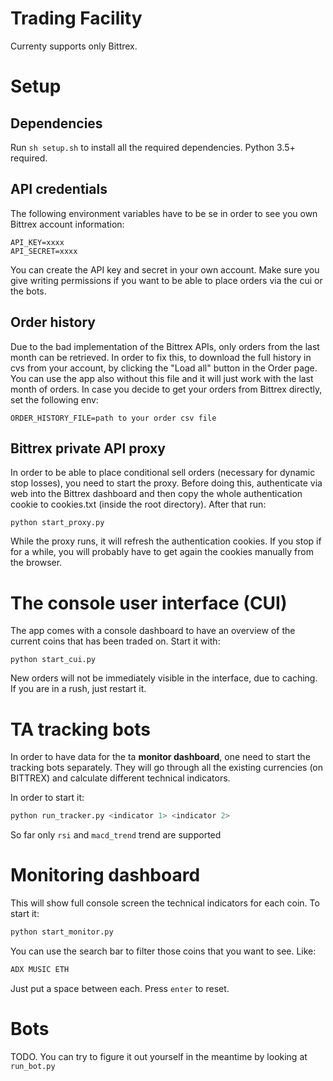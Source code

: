 # Trading Facility

Currenty supports only Bittrex.

# Setup
## Dependencies
Run
`sh setup.sh`
to install all the required dependencies. Python 3.5+ required.

## API credentials
The following environment variables have to be se in order to see you own Bittrex account information:
```
API_KEY=xxxx
API_SECRET=xxxx
```
You can create the API key and secret in your own account. Make sure you give writing permissions if you want to be able to place orders via the cui or the bots.
## Order history
Due to the bad implementation of the Bittrex APIs, only orders from the last month can be retrieved.
In order to fix this, to download the full history in cvs from your account, by clicking the "Load all"
button in the Order page. You can use the app also without this file and it will
just work with the last month of orders. In case you decide to get your orders from Bittrex directly, set the following env:
```
ORDER_HISTORY_FILE=path to your order csv file
```

## Bittrex private API proxy

In order to be able to place conditional sell orders (necessary for dynamic stop losses), you need to start the proxy.
Before doing this, authenticate via web into the Bittrex dashboard and then copy the whole authentication cookie
to cookies.txt (inside the root directory).
After that run:
```
python start_proxy.py
```
While the proxy runs, it will refresh the authentication cookies. If you stop if for a while, you will probably have
to get again the cookies manually from the browser.

# The console user interface (CUI)
The app comes with a console dashboard to have an overview of the current coins that has been traded
on. Start it with:
```
python start_cui.py
```
New orders will not be immediately visible in the interface, due to caching. If you are in a rush, just
restart it.

# TA tracking bots
In order to have data for the ta **monitor dashboard**, one need to start the tracking bots separately.
They will go through all the existing currencies (on BITTREX) and calculate different technical indicators.

In order to start it:
```bash
python run_tracker.py <indicator 1> <indicator 2>
```
So far only `rsi` and `macd_trend` trend are supported

# Monitoring dashboard
This will show full console screen the technical indicators for each coin.
To start it:
```bash
python start_monitor.py
```
You can use the search bar to filter those coins that you want to see. Like:
```bash
ADX MUSIC ETH
```
Just put a space between each. Press `enter` to reset.

# Bots
TODO. You can try to figure it out yourself in the meantime by looking at `run_bot.py`
